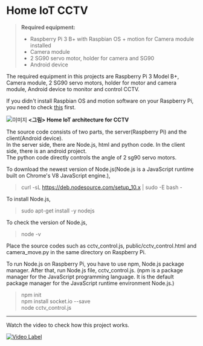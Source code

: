 # Home IoT CCTV

> **Required equipment:**
> - Raspberry Pi 3 B+ with Raspbian OS + motion for Camera module installed
> - Camera module
> - 2 SG90 servo motor, holder for camera and SG90
> - Android device

The required equipment in this projects are Raspberry Pi 3 Model B+, Camera module, 2 SG90 servo motors, holder for motor and camera module, Android device to monitor and control CCTV.  

If you didn't install Raspbian OS and motion software on your Raspberry Pi, you need to check [this](https://github.com/jwluv/HomeIoT_CCTV/blob/master/RaspberryPi_setup_Camera_install.pdf) first. 


![이미지](https://github.com/jwluv/HomeIoT_CCTV/blob/master/HomeIoT_CCTV.jpg)
**<그림> Home IoT architecture for CCTV**

The source code consists of two parts, the server(Raspberry Pi) and the client(Android device). <br>
In the server side, there are Node.js, html and python code. In the client side, there is an android project. <br>
The python code directly controls the angle of 2 sg90 servo motors.

To download the newest version of Node.js(Node.js is a JavaScript runtime built on Chrome's V8 JavaScript engine.),
> curl -sL https://deb.nodesource.com/setup_10.x | sudo -E bash -

To install Node.js,
> sudo apt-get install -y nodejs

To check the version of Node.js,
> node -v

Place the source codes such as cctv_control.js, public/cctv_control.html and camera_move.py in the same directory on Raspberry Pi.

To run Node.js on Raspberry Pi, you have to use npm, Node.js package manager. After that, run Node.js file, cctv_control.js.
(npm is a package manager for the JavaScript programming language. It is the default package manager for the JavaScript runtime environment Node.js.)

> npm init <br>
> npm install socket.io --save <br>
> node cctv_control.js



----------------------------------------------------------------------------------------------------------
Watch the video to check how this project works. 

[![Video Label](http://img.youtube.com/vi/M9G-p8C65eI/0.jpg)](https://www.youtube.com/watch?v=M9G-p8C65eI)
